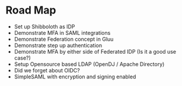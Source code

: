 # Road Map

- Set up Shibboloth as IDP
- Demonstrate MFA in SAML integrations
- Demonstrate Federation concept in Gluu
- Demonstrate step up authentication
- Demonstrate MFA by either side of Federated IDP (Is it a good use case?)
- Setup Opensource based LDAP (OpenDJ / Apache Directory)
- Did we forget about OIDC?
- SimpleSAML with encryption and signing enabled
